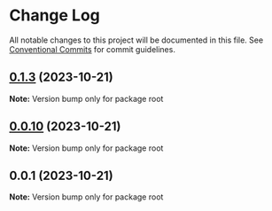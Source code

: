 # Change Log

All notable changes to this project will be documented in this file.
See [Conventional Commits](https://conventionalcommits.org) for commit guidelines.

## [0.1.3](https://github.com/xexiu/astro-components/compare/v0.1.2...v0.1.3) (2023-10-21)

**Note:** Version bump only for package root





## [0.0.10](https://github.com/xexiu/astro-components/compare/v0.0.8...v0.0.10) (2023-10-21)

**Note:** Version bump only for package root





## 0.0.1 (2023-10-21)

**Note:** Version bump only for package root
